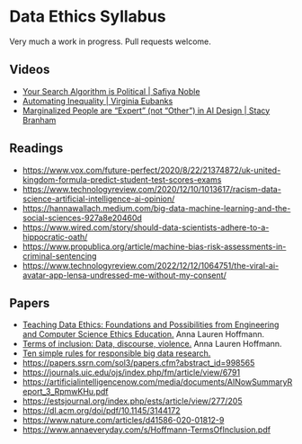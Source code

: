 # Data Ethics Syllabus

Very much a work in progress. Pull requests welcome.

## Videos

- [Your Search Algorithm is Political | Safiya Noble](https://youtu.be/zk4psZ_AGTQ)
- [Automating Inequality | Virginia Eubanks](https://youtu.be/iqt3ic56-rc)
- [Marginalized People are “Expert” (not “Other”) in AI Design | Stacy Branham](https://youtu.be/9MjK79YUHCg)

## Readings

- https://www.vox.com/future-perfect/2020/8/22/21374872/uk-united-kingdom-formula-predict-student-test-scores-exams
- https://www.technologyreview.com/2020/12/10/1013617/racism-data-science-artificial-intelligence-ai-opinion/
- https://hannawallach.medium.com/big-data-machine-learning-and-the-social-sciences-927a8e20460d
- https://www.wired.com/story/should-data-scientists-adhere-to-a-hippocratic-oath/
- https://www.propublica.org/article/machine-bias-risk-assessments-in-criminal-sentencing
- https://www.technologyreview.com/2022/12/12/1064751/the-viral-ai-avatar-app-lensa-undressed-me-without-my-consent/

## Papers

- [Teaching Data Ethics: Foundations and Possibilities from Engineering and Computer Science Ethics Education.](https://www.annaeveryday.com/s/TeachingDataEthicsFoundations-Hoffmann-Cross.pdf) Anna Lauren Hoffmann.
- [Terms of inclusion: Data, discourse, violence.]() Anna Lauren Hoffmann.
- [Ten simple rules for responsible big data research.](https://journals.plos.org/ploscompbiol/article/file?id=10.1371/journal.pcbi.1005399&type=printable)
- https://papers.ssrn.com/sol3/papers.cfm?abstract_id=998565
- https://journals.uic.edu/ojs/index.php/fm/article/view/6791
- https://artificialintelligencenow.com/media/documents/AINowSummaryReport_3_RpmwKHu.pdf
- https://estsjournal.org/index.php/ests/article/view/277/205
- https://dl.acm.org/doi/pdf/10.1145/3144172
- https://www.nature.com/articles/d41586-020-01812-9
- https://www.annaeveryday.com/s/Hoffmann-TermsOfInclusion.pdf
